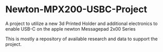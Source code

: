 # Newton-MPX200-USBC-Project
A project to utilize a new 3d Printed Holder and additional electronics to enable USB-C on the apple newton Messagepad 2x00 Series

This is mostly a repository of available research and data to support the project.
